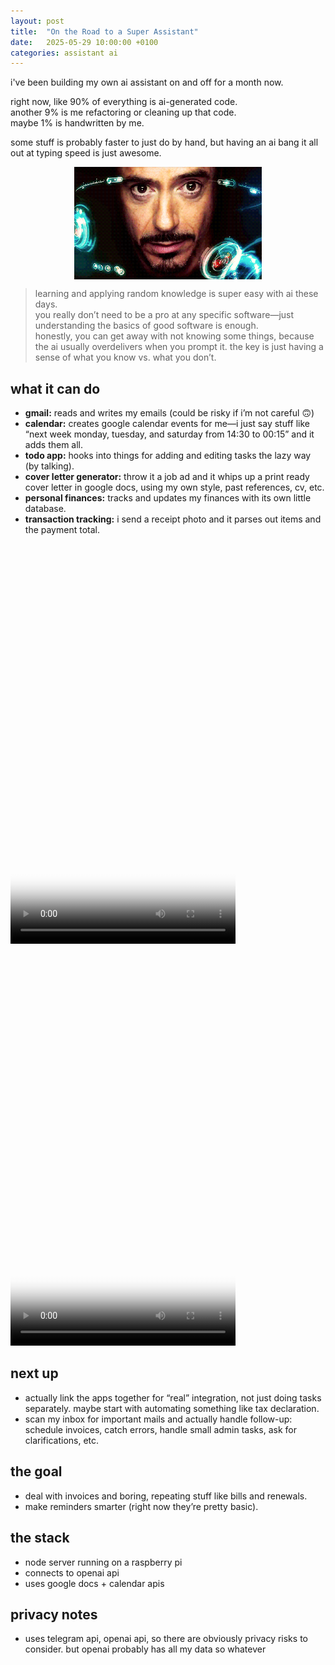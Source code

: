 ```yaml
---
layout: post
title:  "On the Road to a Super Assistant"
date:   2025-05-29 10:00:00 +0100
categories: assistant ai
---
```


i've been building my own ai assistant on and off for a month now.

right now, like 90% of everything is ai-generated code.  
another 9% is me refactoring or cleaning up that code.  
maybe 1% is handwritten by me.

some stuff is probably faster to just do by hand, but having an ai bang it all out at typing speed is just awesome.

<img src="/assets/images/tonystark-jarvis.GIF" width="300" alt="Tony Stark and JARVIS" style="display: block; margin: 0 auto;">

> learning and applying random knowledge is super easy with ai these days.  
> you really don’t need to be a pro at any specific software—just understanding the basics of good software is enough.  
> honestly, you can get away with not knowing some things, because the ai usually overdelivers when you prompt it.
> the key is just having a sense of what you know vs. what you don’t.

## what it can do

- **gmail:** reads and writes my emails (could be risky if i’m not careful 🙃)
- **calendar:** creates google calendar events for me—i just say stuff like “next week monday, tuesday, and saturday from 14:30 to 00:15” and it adds them all.
- **todo app:** hooks into things for adding and editing tasks the lazy way (by talking).
- **cover letter generator:** throw it a job ad and it whips up a print ready cover letter in google docs, using my own style, past references, cv, etc.
- **personal finances:** tracks and updates my finances with its own little database.
- **transaction tracking:** i send a receipt photo and it parses out items and the payment total.

<div class="video-container">
  <video width="360" height="640" controls class="centered-video" poster="/assets/videos/gcal_h264_thumbnail.jpg">
    <source src="/assets/videos/gcal_h264.mp4" type="video/mp4">
    Your browser does not support the video tag.
  </video>
</div>
<div class="video-container">
  <video width="360" height="640" controls class="centered-video" poster="/assets/videos/letter_h264_thumbnail.jpg">
    <source src="/assets/videos/letter_h264.mp4" type="video/mp4">
    Your browser does not support the video tag.
  </video>
</div>

## next up

- actually link the apps together for “real” integration, not just doing tasks separately.
  maybe start with automating something like tax declaration.
- scan my inbox for important mails and actually handle follow-up: schedule invoices, catch errors, handle small admin tasks, ask for clarifications, etc.

## the goal

- deal with invoices and boring, repeating stuff like bills and renewals.
- make reminders smarter (right now they’re pretty basic).

## the stack

- node server running on a raspberry pi
- connects to openai api
- uses google docs + calendar apis

## privacy notes

- uses telegram api, openai api, so there are obviously privacy risks to consider. but openai probably has all my data so whatever

